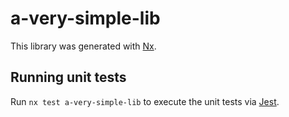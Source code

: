 # a-very-simple-lib

This library was generated with [Nx](https://nx.dev).

## Running unit tests

Run `nx test a-very-simple-lib` to execute the unit tests via [Jest](https://jestjs.io).
